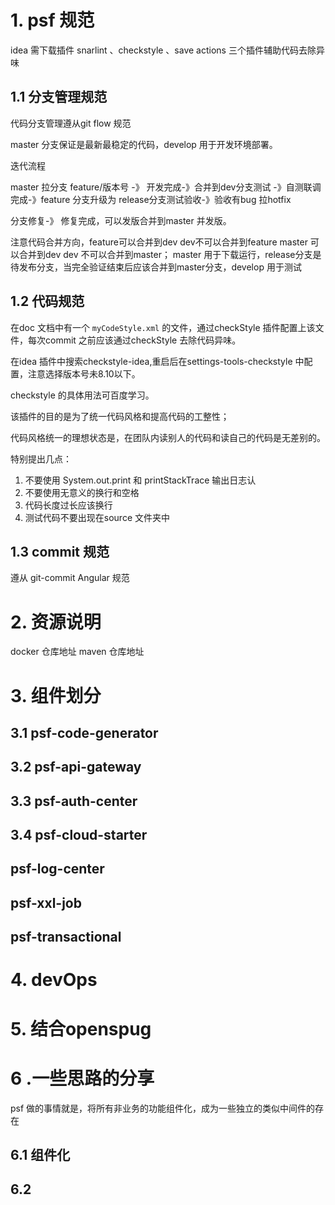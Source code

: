 
# 1. psf 规范

idea 需下载插件 snarlint 、checkstyle 、save actions 三个插件辅助代码去除异味 

## 1.1 分支管理规范

代码分支管理遵从git flow 规范

master 分支保证是最新最稳定的代码，develop 用于开发环境部署。

迭代流程

master 拉分支 feature/版本号 -》 开发完成-》合并到dev分支测试 -》自测联调完成-》feature 分支升级为 release分支测试验收-》验收有bug 拉hotfix

分支修复-》 修复完成，可以发版合并到master 并发版。


注意代码合并方向，feature可以合并到dev dev不可以合并到feature master 可以合并到dev dev 不可以合并到master；
master 用于下载运行，release分支是待发布分支，当完全验证结束后应该合并到master分支，develop 用于测试

## 1.2 代码规范

在doc 文档中有一个 `myCodeStyle.xml` 的文件，通过checkStyle 插件配置上该文件，每次commit 之前应该通过checkStyle 去除代码异味。

在idea 插件中搜索checkstyle-idea,重启后在settings-tools-checkstyle 中配置，注意选择版本号未8.10以下。

checkstyle 的具体用法可百度学习。

该插件的目的是为了统一代码风格和提高代码的工整性；

代码风格统一的理想状态是，在团队内读别人的代码和读自己的代码是无差别的。

特别提出几点：

1. 不要使用 System.out.print 和 printStackTrace 输出日志认
2. 不要使用无意义的换行和空格
3. 代码长度过长应该换行
4. 测试代码不要出现在source 文件夹中

## 1.3 commit 规范
遵从 git-commit Angular 规范

# 2. 资源说明
docker 仓库地址
maven 仓库地址

# 3. 组件划分

## 3.1 psf-code-generator

## 3.2 psf-api-gateway

## 3.3 psf-auth-center

## 3.4 psf-cloud-starter

## psf-log-center

## psf-xxl-job

## psf-transactional

# 4. devOps

# 5. 结合openspug

# 6 .一些思路的分享

psf 做的事情就是，将所有非业务的功能组件化，成为一些独立的类似中间件的存在

## 6.1 组件化

## 6.2 